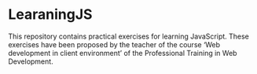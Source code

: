 # LearaningJS
<head>
    <meta charset="utf-8">
    <title>‘Web development in client environment’</title>
</head>
<p>
This repository contains practical exercises for learning JavaScript. These exercises have been proposed by the teacher of the course ‘Web development in client environment’ of the Professional Training in Web Development.
</p>
